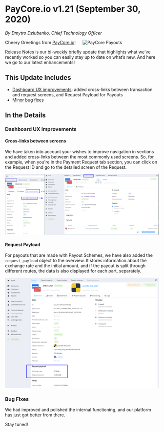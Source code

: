 # **PayCore.io v1.21 (September 30, 2020)**

*By Dmytro Dziubenko, Chief Technology Officer*

<img src="/release-notes/archive/2020/images/v1.21/facilitatorvsaggregator-770x400.jpg" alt="PayCore Payouts" style="width: 250px; float: right; padding-left: 10px;">

Cheery Greetings from [PayCore.io](https://paycore.io/)!

Release Notes is our bi-weekly briefly update that highlights what we've recently worked so you can easily stay up to date on what’s new. And here we go to our latest enhancements!

## This Update Includes

* [Dashboard UX improvements](#dashboard-ux-improvements): added cross-links between transaction and request screens, and Request Payload for Payouts
* [Minor bug fixes](#bug-fixes)

## In the Details

### Dashboard UX Improvements

#### Cross-links between screens

We have taken into account your wishes to improve navigation in sections and added cross-links between the most commonly used screens. So, for example, when you're in the Payment Request tab section, you can click on the Request ID and go to the detailed screen of the Request.

![From Payment Request to Overview](images/v1.21/pr-screens.png)

#### Request Payload

For payouts that are made with Payout Schemes, we have also added the `request_payload` object to the overview. It stores information about the exchange rate and the initial amount, and if the payout is split through different routes, the data is also displayed for each part, separately.

![Request Payload](images/v1.21/request-payload.png)

### Bug Fixes

We had improved and polished the internal functioning, and our platform has just got better from there.

Stay tuned!

